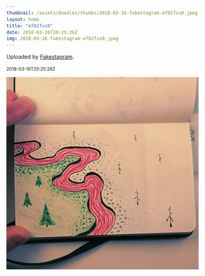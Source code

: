```yaml
---
thumbnail: /assets/doodles/thumbs/2018-03-16-fakestagram-ef02fvs0.jpeg
layout: home
title: "ef02fvs0"
date: 2018-03-16T20:25:26Z
img: 2018-03-16-fakestagram-ef02fvs0.jpeg
---
```


Uploaded by [Fakestagram](https://github.com/opyate/fakestagram).

<small>2018-03-16T20:25:26Z</small>

![Uploaded by Fakestagram](/assets/doodles/original/2018-03-16-fakestagram-ef02fvs0.jpeg)
